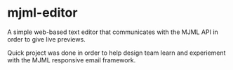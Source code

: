 # mjml-editor
A simple web-based text editor that communicates with the MJML API in order to give live previews.

Quick project was done in order to help design team learn and experiement with the MJML responsive email framework.
